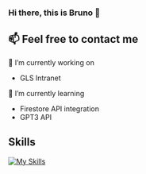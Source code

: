 ### Hi there, this is Bruno 👋

<!--
**brunoakun/brunoakun** is a ✨ _special_ ✨ repository because its `README.md` (this file) appears on your GitHub profile.

Here are some ideas to get you started:

- 🔭 I’m currently working on ...
- 🌱 I’m currently learning ...
- 👯 I’m looking to collaborate on ...
- 🤔 I’m looking for help with ...
- 💬 Ask me about ...
- 📫 How to reach me: ...
- 😄 Pronouns: ...
- ⚡ Fun fact: ...
-->
## 📫 Feel free to contact me

 🔭 I’m currently working on 
- GLS Intranet

 🌱 I’m currently learning 
- Firestore API integration
- GPT3 API

## Skills
[![My Skills](https://skillicons.dev/icons?i=angular,php,js,html,css,git)](https://skillicons.dev)
